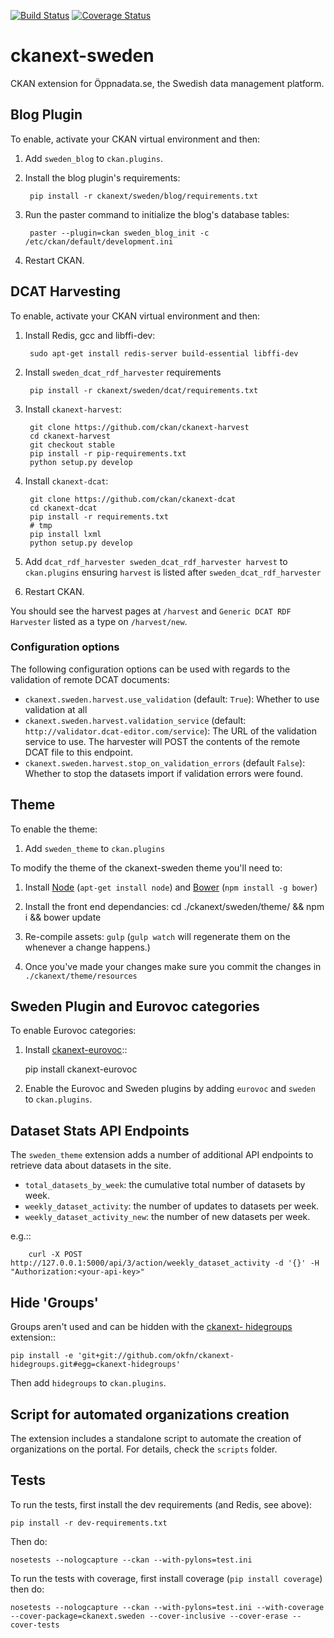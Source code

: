 [![Build Status](https://travis-ci.org/okfn/ckanext-sweden.png)](https://travis-ci.org/okfn/ckanext-sweden) [![Coverage Status](https://coveralls.io/repos/okfn/ckanext-sweden/badge.png)](https://coveralls.io/r/okfn/ckanext-sweden)

ckanext-sweden
==============

CKAN extension for Öppnadata.se, the Swedish data management platform.


Blog Plugin
-----------

To enable, activate your CKAN virtual environment and then:

1. Add `sweden_blog` to `ckan.plugins`.

2. Install the blog plugin's requirements:

        pip install -r ckanext/sweden/blog/requirements.txt

3. Run the paster command to initialize the blog's database tables:

        paster --plugin=ckan sweden_blog_init -c /etc/ckan/default/development.ini

4. Restart CKAN.


DCAT Harvesting
---------------

To enable, activate your CKAN virtual environment and then:

1. Install Redis, gcc and libffi-dev:

        sudo apt-get install redis-server build-essential libffi-dev

2. Install `sweden_dcat_rdf_harvester` requirements

        pip install -r ckanext/sweden/dcat/requirements.txt

3. Install `ckanext-harvest`:

        git clone https://github.com/ckan/ckanext-harvest
        cd ckanext-harvest
        git checkout stable
        pip install -r pip-requirements.txt
        python setup.py develop

4. Install `ckanext-dcat`:

        git clone https://github.com/ckan/ckanext-dcat
        cd ckanext-dcat
        pip install -r requirements.txt
        # tmp
        pip install lxml
        python setup.py develop

5. Add `dcat_rdf_harvester sweden_dcat_rdf_harvester harvest` to `ckan.plugins`
   ensuring `harvest` is listed after `sweden_dcat_rdf_harvester`

6. Restart CKAN.

You should see the harvest pages at `/harvest` and `Generic DCAT RDF Harvester`
listed as a type on `/harvest/new`.

### Configuration options

The following configuration options can be used with regards to the validation
of remote DCAT documents:

* `ckanext.sweden.harvest.use_validation` (default: `True`): Whether to use validation at all
* `ckanext.sweden.harvest.validation_service` (default: `http://validator.dcat-editor.com/service`): The
   URL of the validation service to use. The harvester will POST the contents of the remote DCAT file
   to this endpoint.
* `ckanext.sweden.harvest.stop_on_validation_errors` (default `False`): Whether to stop the datasets import
   if validation errors were found.


Theme
-----

To enable the theme:

1. Add `sweden_theme` to `ckan.plugins`

To modify the theme of the ckanext-sweden theme you'll need to:

1. Install [Node](http://nodejs.org/) (`apt-get install node`) and
   [Bower](http://bower.io/) (`npm install -g bower`)

2. Install the front end dependancies:
        cd ./ckanext/sweden/theme/ && npm i && bower update

3. Re-compile assets: `gulp` (`gulp watch` will regenerate them on the whenever
   a change happens.)

4. Once you've made your changes make sure you commit the changes in
   `./ckanext/theme/resources`


Sweden Plugin and Eurovoc categories
------------------------------------

To enable Eurovoc categories:

1. Install [ckanext-eurovoc](https://github.com/ckan/ckanext-eurovoc)::

    pip install ckanext-eurovoc

2. Enable the Eurovoc and Sweden plugins by adding `eurovoc` and `sweden` to
   `ckan.plugins`.


Dataset Stats API Endpoints
---------------------------

The `sweden_theme` extension adds a number of additional API endpoints to
retrieve data about datasets in the site.

* `total_datasets_by_week`: the cumulative total number of datasets by week.
* `weekly_dataset_activity`: the number of updates to datasets per week.
* `weekly_dataset_activity_new`: the number of new datasets per week.

e.g.::

        curl -X POST http://127.0.0.1:5000/api/3/action/weekly_dataset_activity -d '{}' -H "Authorization:<your-api-key>"


Hide 'Groups'
-------------

Groups aren't used and can be hidden with the [ckanext-
hidegroups](https://github.com/okfn/ckanext-hidegroups) extension::

    pip install -e 'git+git://github.com/okfn/ckanext-hidegroups.git#egg=ckanext-hidegroups'

Then add ``hidegroups`` to ``ckan.plugins``.


Script for automated organizations creation
-------------------------------------------

The extension includes a standalone script to automate the creation of organizations on
the portal. For details, check the `scripts` folder.


Tests
-----

To run the tests, first install the dev requirements (and Redis, see above):

    pip install -r dev-requirements.txt

Then do:

    nosetests --nologcapture --ckan --with-pylons=test.ini

To run the tests with coverage, first install coverage (`pip install coverage`)
then do:

    nosetests --nologcapture --ckan --with-pylons=test.ini --with-coverage --cover-package=ckanext.sweden --cover-inclusive --cover-erase --cover-tests



